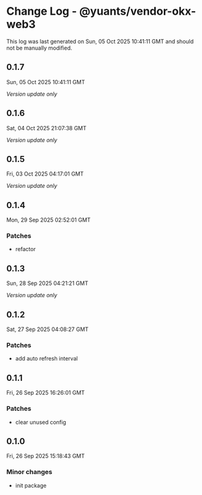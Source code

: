 # Change Log - @yuants/vendor-okx-web3

This log was last generated on Sun, 05 Oct 2025 10:41:11 GMT and should not be manually modified.

## 0.1.7
Sun, 05 Oct 2025 10:41:11 GMT

_Version update only_

## 0.1.6
Sat, 04 Oct 2025 21:07:38 GMT

_Version update only_

## 0.1.5
Fri, 03 Oct 2025 04:17:01 GMT

_Version update only_

## 0.1.4
Mon, 29 Sep 2025 02:52:01 GMT

### Patches

- refactor

## 0.1.3
Sun, 28 Sep 2025 04:21:21 GMT

_Version update only_

## 0.1.2
Sat, 27 Sep 2025 04:08:27 GMT

### Patches

- add auto refresh interval

## 0.1.1
Fri, 26 Sep 2025 16:26:01 GMT

### Patches

- clear unused config

## 0.1.0
Fri, 26 Sep 2025 15:18:43 GMT

### Minor changes

- init package

